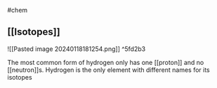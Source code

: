 #chem 


## [[Isotopes]]

![[Pasted image 20240118181254.png]] ^5fd2b3

The most common form of hydrogen only has one [[proton]] and no [[neutron]]s. 
Hydrogen is the only element with different names for its isotopes
